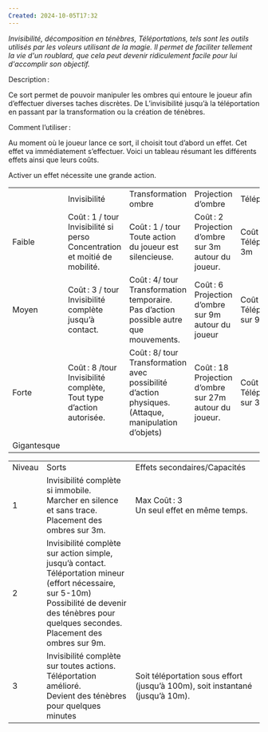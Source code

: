 ```yaml
---
Created: 2024-10-05T17:32
---
```

_Invisibilité, décomposition en ténèbres, Téléportations, tels sont les outils utilisés par les voleurs utilisant de la magie. Il permet de faciliter tellement la vie d'un roublard, que cela peut devenir ridiculement facile pour lui d'accomplir son objectif._

Description :

Ce sort permet de pouvoir manipuler les ombres qui entoure le joueur afin d’effectuer diverses taches discrètes. De L’invisibilité jusqu’à la téléportation en passant par la transformation ou la création de ténèbres.

Comment l’utiliser :

Au moment où le joueur lance ce sort, il choisit tout d’abord un effet. Cet effet va immédiatement s’effectuer. Voici un tableau résumant les différents effets ainsi que leurs coûts.

Activer un effet nécessite une grande action.

|   |   |   |   |   |
|---|---|---|---|---|
||Invisibilité|Transformation ombre|Projection d’ombre|Téléportation|
|Faible|Coût : 1 / tour   <br>Invisibilité si perso Concentration et moitié de mobilité.|Coût : 1 / tour   <br>Toute action du joueur est silencieuse.|Coût : 2   <br>Projection d’ombre sur 3m autour du joueur.|Coût : 3   <br>Téléportation sur 3m|
|Moyen|Coût : 3 / tour   <br>Invisibilité complète jusqu’à contact.|Coût : 4/ tour   <br>Transformation temporaire.   <br>Pas d’action possible autre que mouvements.|Coût : 6   <br>Projection d’ombre sur 9m autour du joueur|Coût : 7   <br>Téléportation sur 9m.|
|Forte|Coût : 8 /tour   <br>Invisibilité complète, Tout type d’action autorisée.|Coût : 8/ tour   <br>Transformation avec possibilité d’action physiques. (Attaque, manipulation d’objets)|Coût : 18   <br>Projection d’ombre sur 27m autour du joueur.|Coût : 20   <br>Téléportation sur 30m.|
|Gigantesque|||||

|   |   |   |
|---|---|---|
|Niveau|Sorts|Effets secondaires/Capacités|
|1|Invisibilité complète si immobile.   <br>Marcher en silence et sans trace.   <br>Placement des ombres sur 3m.|Max Coût : 3   <br>Un seul effet en même temps.|
|2|Invisibilité complète sur action simple, jusqu’à contact.   <br>Téléportation mineur (effort nécessaire, sur 5-10m)   <br>Possibilité de devenir des ténèbres pour quelques secondes.   <br>Placement des ombres sur 9m.||
|3|Invisibilité complète sur toutes actions.   <br>Téléportation amélioré.   <br>Devient des ténèbres pour quelques minutes|Soit téléportation sous effort (jusqu’à 100m), soit instantané (jusqu’à 10m).|